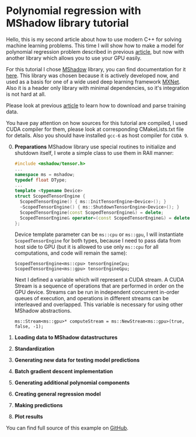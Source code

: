 # Polynomial regression with MShadow library tutorial

Hello, this is my second article about how to use modern C++ for solving machine learning problems. This time I will show how to make a model for polynomial regression problem described in previous [article](https://github.com/Kolkir/mlcpp/tree/master/polynomial_regression), but now with another library which allows you to use your GPU easily.

For this tutorial I chose [MShadow](https://github.com/dmlc/mshadow) library, you can find documentation for it [here](https://github.com/dmlc/mshadow/tree/master/doc). This library was chosen because it is actively developed now, and used as a basis for one of a wide used deep learning framework [MXNet](https://mxnet.incubator.apache.org/). Also it is a header only library with minimal dependencies, so it's integration is not hard at all.

Please look at previous [article](https://github.com/Kolkir/mlcpp/tree/master/polynomial_regression) to learn how to download and parse training data. 

You have pay attention on how sources for this tutorial are compiled, I used CUDA compiler for them, please look at corresponding CMakeLists.txt file for details. Also you should have installed ``gcc-6`` as host compiler for ``CUDA 9``.

0. **Preparations**
	MShadow library use special routines to initialize and shutdown itself,  I wrote a simple class to use them in RAII manner:
	``` cpp
	#include <mshadow/tensor.h>
	...
	namespace ms = mshadow;
	typedef float DType;
	...
	template <typename Device>
	struct ScopedTensorEngine {
	  ScopedTensorEngine() { ms::InitTensorEngine<Device>(); }
	  ~ScopedTensorEngine() { ms::ShutdownTensorEngine<Device>(); }
	  ScopedTensorEngine(const ScopedTensorEngine&) = delete;
	  ScopedTensorEngine& operator=(const ScopedTensorEngine&) = delete;
	};
	```
	Device template parameter can be ``ms::cpu`` or ``ms::gpu``, I will instantiate ``ScopedTensorEngine`` for both types, because I need to pass data from host side to GPU (but it is allowed to use only ``ms::cpu`` for all computations, and code will remain the same):
	```
	ScopedTensorEngine<ms::cpu> tensorEngineCpu;
	ScopedTensorEngine<ms::gpu> tensorEngineGpu;
	```
	Next I defined a variable which will represent a CUDA stream. A CUDA Stream is a sequence of operations that are performed in order on the GPU device. Streams can be run in independent concurrent in-order queues of execution, and operations in different streams can be interleaved and overlapped. This variable is necessary for using other MShadow abstractions. 
	```
   ms::Stream<ms::gpu>* computeStream = ms::NewStream<ms::gpu>(true, false, -1);
	```
	
2. **Loading data to MShadow datastructures**

    
3. **Standardization**

   
4. **Generating new data for testing model predictions**

  
5. **Batch gradient descent implementation**

   
6. **Generating additional polynomial components**

 
7. **Creating general regression model**

    
8. **Making predictions**

   
9. **Plot results**

    
You can find full source of this example on [GitHub](https://github.com/Kolkir/mlcpp).
<!--stackedit_data:
eyJoaXN0b3J5IjpbLTk2OTU2NTcxMCw2ODMwMTA4NCwxMTc3MT
g2NjY5LDE5OTk3MDI3NjIsMTUyOTY0MjY0NywtMTczNjQ4NzI0
OCwtMTcyOTk3NjY1N119
-->